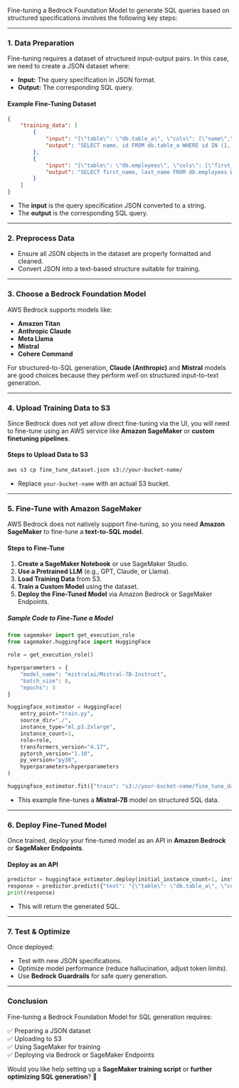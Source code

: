 Fine-tuning a Bedrock Foundation Model to generate SQL queries based on structured specifications involves the following key steps:

---

### **1. Data Preparation**
Fine-tuning requires a dataset of structured input-output pairs. In this case, we need to create a JSON dataset where:
- **Input:** The query specification in JSON format.
- **Output:** The corresponding SQL query.

#### **Example Fine-Tuning Dataset**
```json
{
    "training_data": [
        {
            "input": "{\"table\": \"db.table_a\", \"cols\": [\"name\",\"id\"], \"filters\": [{\"column\": \"id\", \"operator\": \"IN\", \"value\": \"1,23,45\"}]}",
            "output": "SELECT name, id FROM db.table_a WHERE id IN (1, 23, 45);"
        },
        {
            "input": "{\"table\": \"db.employees\", \"cols\": [\"first_name\", \"last_name\"], \"filters\": [{\"column\": \"department\", \"operator\": \"=\", \"value\": \"HR\"}]}",
            "output": "SELECT first_name, last_name FROM db.employees WHERE department = 'HR';"
        }
    ]
}
```
- The **input** is the query specification JSON converted to a string.
- The **output** is the corresponding SQL query.

---

### **2. Preprocess Data**
- Ensure all JSON objects in the dataset are properly formatted and cleaned.
- Convert JSON into a text-based structure suitable for training.

---

### **3. Choose a Bedrock Foundation Model**
AWS Bedrock supports models like:
- **Amazon Titan**
- **Anthropic Claude**
- **Meta Llama**
- **Mistral**
- **Cohere Command**

For structured-to-SQL generation, **Claude (Anthropic)** and **Mistral** models are good choices because they perform well on structured input-to-text generation.

---

### **4. Upload Training Data to S3**
Since Bedrock does not yet allow direct fine-tuning via the UI, you will need to fine-tune using an AWS service like **Amazon SageMaker** or **custom finetuning pipelines**. 

#### **Steps to Upload Data to S3**
```bash
aws s3 cp fine_tune_dataset.json s3://your-bucket-name/
```
- Replace `your-bucket-name` with an actual S3 bucket.

---

### **5. Fine-Tune with Amazon SageMaker**
AWS Bedrock does not natively support fine-tuning, so you need **Amazon SageMaker** to fine-tune a **text-to-SQL model**.

#### **Steps to Fine-Tune**
1. **Create a SageMaker Notebook** or use SageMaker Studio.
2. **Use a Pretrained LLM** (e.g., GPT, Claude, or Llama).
3. **Load Training Data** from S3.
4. **Train a Custom Model** using the dataset.
5. **Deploy the Fine-Tuned Model** via Amazon Bedrock or SageMaker Endpoints.

##### **Sample Code to Fine-Tune a Model**
```python
from sagemaker import get_execution_role
from sagemaker.huggingface import HuggingFace

role = get_execution_role()

hyperparameters = {
    "model_name": "mistralai/Mistral-7B-Instruct",
    "batch_size": 8,
    "epochs": 3
}

huggingface_estimator = HuggingFace(
    entry_point="train.py",
    source_dir="./",
    instance_type="ml.p3.2xlarge",
    instance_count=1,
    role=role,
    transformers_version="4.17",
    pytorch_version="1.10",
    py_version="py38",
    hyperparameters=hyperparameters
)

huggingface_estimator.fit({"train": "s3://your-bucket-name/fine_tune_dataset.json"})
```
- This example fine-tunes a **Mistral-7B** model on structured SQL data.

---

### **6. Deploy Fine-Tuned Model**
Once trained, deploy your fine-tuned model as an API in **Amazon Bedrock** or **SageMaker Endpoints**.

#### **Deploy as an API**
```python
predictor = huggingface_estimator.deploy(initial_instance_count=1, instance_type="ml.g5.2xlarge")
response = predictor.predict({"text": "{\"table\": \"db.table_a\", \"cols\": [\"name\",\"id\"], \"filters\": [{\"column\": \"id\", \"operator\": \"IN\", \"value\": \"1,23,45\"}]} "})
print(response)
```
- This will return the generated SQL.

---

### **7. Test & Optimize**
Once deployed:
- Test with new JSON specifications.
- Optimize model performance (reduce hallucination, adjust token limits).
- Use **Bedrock Guardrails** for safe query generation.

---

### **Conclusion**
Fine-tuning a Bedrock Foundation Model for SQL generation requires:

✅ Preparing a JSON dataset  
✅ Uploading to S3  
✅ Using SageMaker for training  
✅ Deploying via Bedrock or SageMaker Endpoints  

Would you like help setting up a **SageMaker training script** or **further optimizing SQL generation**? 🚀